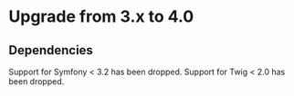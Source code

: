 # Upgrade from 3.x to 4.0

## Dependencies

Support for Symfony < 3.2 has been dropped.
Support for Twig < 2.0 has been dropped.
